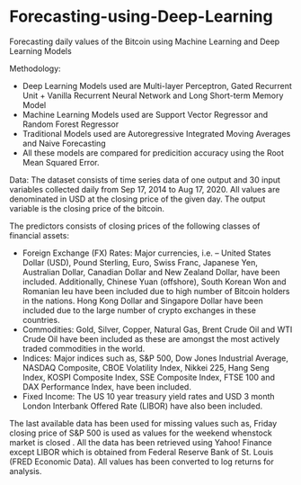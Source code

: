 # Forecasting-using-Deep-Learning
Forecasting daily values of the Bitcoin using Machine Learning and Deep Learning Models

Methodology:
- Deep Learning Models used are Multi-layer Perceptron, Gated Recurrent Unit + Vanilla Recurrent Neural Network and Long Short-term Memory Model
- Machine Learning Models used are Support Vector Regressor and Random Forest Regressor
- Traditional Models used are Autoregressive Integrated Moving Averages and Naive Forecasting
- All these models are compared for predicition accuracy using the Root Mean Squared Error. 

Data:
The dataset consists of time series data of one output and 30 input variables collected daily from Sep 17, 2014 to Aug 17, 2020. 
All values are denominated in USD at the closing price of the given day.
The output variable is the closing price of the bitcoin. 

The predictors consists of closing  prices of the following classes of financial assets:
- Foreign Exchange (FX) Rates: Major currencies, i.e. – United States Dollar (USD), Pound Sterling, Euro, Swiss Franc, Japanese Yen, Australian Dollar, Canadian Dollar and New Zealand Dollar, have been included. Additionally, Chinese Yuan (offshore), South Korean Won and Romanian Ieu have been included due to high number of Bitcoin holders in the nations. Hong Kong Dollar and Singapore Dollar have been included due to the large number of crypto exchanges in these countries.
- Commodities: Gold, Silver, Copper, Natural Gas, Brent Crude Oil and WTI Crude Oil have been included as these are amongst the most actively traded commodities in the world.
- Indices: Major indices such as, S&P 500, Dow Jones Industrial Average, NASDAQ Composite, CBOE Volatility Index, Nikkei 225, Hang Seng Index, KOSPI Composite Index, SSE Composite Index, FTSE 100 and DAX Performance Index, have been included.
- Fixed Income: The US 10 year treasury yield rates and USD 3 month London Interbank Offered Rate (LIBOR) have also been included. 

The last available data has been used for missing values such as, Friday closing price of S&P 500 is used as values for the weekend whenstock market is closed .
All the data has been retrieved using Yahoo! Finance except LIBOR which is obtained from Federal Reserve Bank of St. Louis (FRED Economic Data). All values has been converted to log returns for analysis.

